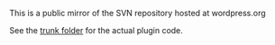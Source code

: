 This is a public mirror of the SVN repository hosted at wordpress.org

See the [trunk folder](./trunk) for the actual plugin code.